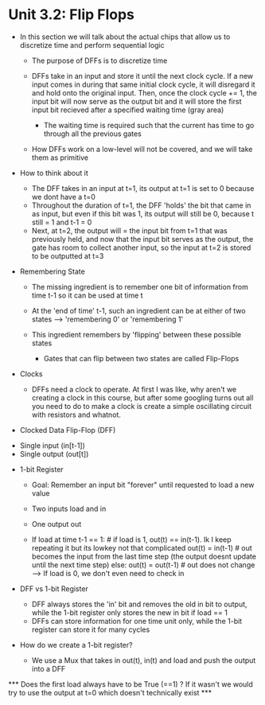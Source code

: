 # Unit 3.2: Flip Flops

* In this section we will talk about the actual chips that allow us to discretize time and perform sequential logic
	- The purpose of DFFs is to discretize time 
	- DFFs take in an input and store it until the next clock cycle. If a new input comes in during that same initial clock cycle,
	  it will disregard it and hold onto the original input. Then, once the clock cycle += 1, the input bit will now serve as the
          output bit and it will store the first input bit recieved after a specified waiting time (gray area)
		- The waiting time is required such that the current has time to go through all the previous gates

	- How DFFs work on a low-level will not be covered, and we will take them as primitive


* How to think about it
	- The DFF takes in an input at t=1, its output at t=1 is set to 0 because we dont have a t=0
	- Throughout the duration of t=1, the DFF 'holds' the bit that came in as input, but even if this bit was 1, its output will
	  still be 0, because t still = 1 and t-1 = 0
	- Next, at t=2, the output will = the input bit from t=1 that was previously held, and now that the input bit serves as the
	  output, the gate has room to collect another input, so the input at t=2 is stored to be outputted at t=3


* Remembering State
	- The missing ingredient is to remember one bit of information from time t-1 so it can be used at time t

	- At the 'end of time' t-1, such an ingredient can be at either of two states --> 'remembering 0' or 'remembering 1'

	- This ingredient remembers by 'flipping' between these possible states 
		- Gates that can flip between two states are called Flip-Flops



* Clocks
	- DFFs need a clock to operate. At first I was like, why aren't we creating a clock in this course, but after some googling
	  turns out all you need to do to make a clock is create a simple oscillating circuit with resistors and whatnot.



* Clocked Data Flip-Flop (DFF)

- Single input (in[t-1])
- Single output (out[t])



* 1-bit Register

	- Goal: Remember an input bit "forever" until requested to load a new value 

	- Two inputs load and in
	- One output out

	- If load at time t-1 == 1: # if load is 1, out(t) == in(t-1). Ik I keep repeating it but its lowkey not that complicated
		out(t) = in(t-1)   # out becomes the input from the last time step (the output doesnt update until the next time step)
  	else:
		out(t) = out(t-1)  # out does not change --> If load is 0, we don't even need to check in


* DFF vs 1-bit Register
	- DFF always stores the 'in' bit and removes the old in bit to output, while the 1-bit register only stores the new in bit if
	  load == 1
	- DFFs can store information for one time unit only, while the 1-bit register can store it for many cycles 


* How do we create a 1-bit register?

	- We use a Mux that takes in out(t), in(t) and load and push the output into a DFF



*** Does the first load always have to be True (==1) ? If it wasn't we would try to use the output at t=0 which doesn't technically
exist ***





